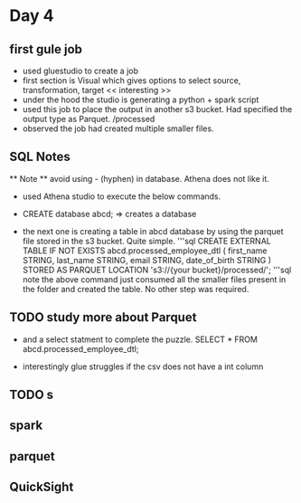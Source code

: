 # Day 4
## first gule job
  - used gluestudio to create a job
  - first section is Visual which gives options to select source, transformation, target << interesting >>
  - under the hood the studio is generating a python + spark script
  - used this job to place the output in another s3 bucket. Had specified the output type as Parquet. /processed
  - observed the job had created multiple smaller files. 
## SQL Notes
** Note ** avoid using - (hyphen) in database. Athena does not like it.
  - used Athena studio to execute the below commands. 
  
  - CREATE database abcd; => creates a database

- the next one is creating a table in abcd database by using the parquet file stored in the s3 bucket. Quite simple.
'''sql
CREATE EXTERNAL TABLE IF NOT EXISTS abcd.processed_employee_dtl (
  first_name STRING,
  last_name STRING,
  email STRING,
  date_of_birth STRING
)
STORED AS PARQUET
LOCATION 's3://{your bucket}/processed/';
'''sql
note the above command just consumed all the smaller files present in the folder and created the table. No other step was required. 
## TODO study more about Parquet
- and a select statment to complete the puzzle.
  SELECT * FROM abcd.processed_employee_dtl;

- interestingly glue struggles if the csv does not have a int column
## TODO s
## spark
    
## parquet

## QuickSight
